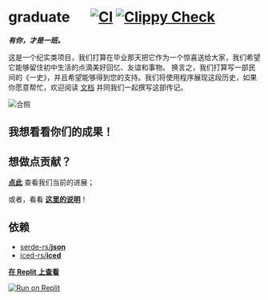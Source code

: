 # graduate &emsp; [![CI](https://github.com/Amazingkenneth/graduate/actions/workflows/ci.yml/badge.svg)](https://github.com/Amazingkenneth/graduate/actions/workflows/ci.yml) [![Clippy Check](https://github.com/Amazingkenneth/graduate/actions/workflows/clippy-check.yml/badge.svg)](https://github.com/Amazingkenneth/graduate/actions/workflows/clippy-check.yml)

***有你，才是一班。***

这是一个纪实类项目，我们打算在毕业那天把它作为一个惊喜送给大家，我们希望它能够留住初中生活的点滴美好回忆、友谊和事物。
换言之，我们打算写一部民间的《一史》，并且希望能够得到您的支持。我们将使用程序展现这段历史，如果你愿意帮忙，欢迎阅读 [文档](CONTRIBUTING.md) 并同我们一起撰写这部传记。

<meta name="referrer" content="never">
<meta data-draft-node="block" data-draft-type="table" data-size="normal" data-row-style="normal">

![合照](https://mmbiz.qpic.cn/mmbiz_jpg/gkGu2rbIy4EcBYCXhzANZVph9fz6hEFdRNxPoudjiaYEicanTHPW7RLuq1NzKWk4ia5HumLjIeaGibr1h93BzTDMYA/640)

## 我想看看你们的成果！
<!--### 下载可执行文件
在 [GitHub Artifacts](https://github.com/Amazingkenneth/graduate/actions/workflows/ci.yml?query=is%3Asuccess) 上找到最新的一次 CI Action，点进去并划到页面最底端，会看到如下图所示的不同系统的可执行文件供下载。

找到你自己的系统对应的程序下载即可（无需安装）。-->

## 想做点贡献？
**[点此](https://github.com/users/Amazingkenneth/projects/1)** 查看我们当前的进展；

或者，看看 **[这里的说明](https://github.com/Amazingkenneth/graduate/blob/main/CONTRIBUTING.md)**！

## 依赖
- [serde-rs/**json**](https://github.com/serde-rs/json)
- [iced-rs/**iced**](https://github.com/iced-rs/iced)

**[在 Replit 上查看](https://replit.com/@Zykang/graduate#README.md)**

[![Run on Replit](https://replit.com/badge/github/Amazingkenneth/graduate)](https://replit.com/github/Amazingkenneth/graduate)
